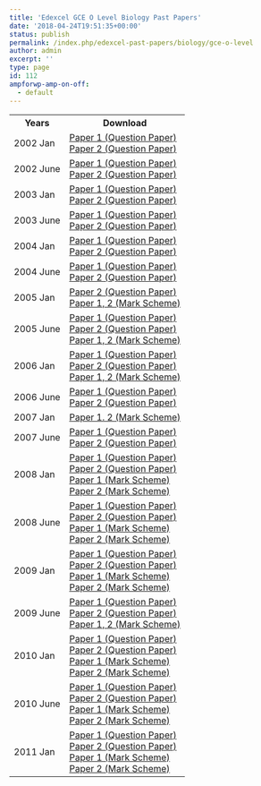 ```yaml
---
title: 'Edexcel GCE O Level Biology Past Papers'
date: '2018-04-24T19:51:35+00:00'
status: publish
permalink: /index.php/edexcel-past-papers/biology/gce-o-level
author: admin
excerpt: ''
type: page
id: 112
ampforwp-amp-on-off:
  - default
---
```


<table class="table table-pastpapers">
  <tbody>
  <tr>
    <th>Years</th>
    <th>Download</th>
  </tr>
  <tr>
    <td>2002 Jan</td>
    <td>
          <a href="https://www.dropbox.com/s/9ysbzv6f22o4y3h/jan02_p1.pdf?dl=1">Paper 1 (Question Paper)</a><br/>
          <a href="https://www.dropbox.com/s/0ajmp5zyuc7f9lq/jan02_p2.pdf?dl=1">Paper 2 (Question Paper)</a>
    </td>
  </tr>
  <tr>
    <td>2002 June</td>
    <td>
          <a href="https://www.dropbox.com/s/6g6316zcswprgh3/may02_p1.pdf?dl=1">Paper 1 (Question Paper)</a><br/>
          <a href="https://www.dropbox.com/s/jyqx0wpu3csqe8s/may02_p2.pdf?dl=1">Paper 2 (Question Paper)</a>
    </td>
  </tr>
  <tr>
    <td>2003 Jan</td>
    <td>
          <a href="https://www.dropbox.com/s/w4twgm1iaz4jea0/jan03_p1.pdf?dl=1">Paper 1 (Question Paper)</a><br/>
          <a href="https://www.dropbox.com/s/286v0cno025ckll/jan03_p2.pdf?dl=1">Paper 2 (Question Paper)</a>
    </td>
  </tr>
  <tr>
    <td>2003 June</td>
    <td>
          <a href="https://www.dropbox.com/s/vxgctpeundbvpiq/may03_p1.pdf?dl=1">Paper 1 (Question Paper)</a><br/>
          <a href="https://www.dropbox.com/s/bss14z83qqc2kkh/may03_p2.pdf?dl=1">Paper 2 (Question Paper)</a>
    </td>
  </tr>
  <tr>
    <td>2004 Jan</td>
    <td>
          <a href="https://www.dropbox.com/s/xhcldfrek58cwdi/jan04_p1.pdf?dl=1">Paper 1 (Question Paper)</a><br/>
          <a href="https://www.dropbox.com/s/ed6qyvxqgy0wceb/jan04_p2.pdf?dl=1">Paper 2 (Question Paper)</a>
    </td>
  </tr>
  <tr>
    <td>2004 June</td>
    <td>
          <a href="https://www.dropbox.com/s/o560h93zh5pxnsj/may04_p1.pdf?dl=1">Paper 1 (Question Paper)</a><br/>
          <a href="https://www.dropbox.com/s/ftfyrx76hurw17h/may04_p2.pdf?dl=1">Paper 2 (Question Paper)</a>
    </td>
  </tr>
  <tr>
    <td>2005 Jan</td>
    <td>
          <a href="https://www.dropbox.com/s/bez1342pq6agrs2/jan05_p2.pdf?dl=1">Paper 2 (Question Paper)</a><br/>
          <a href="https://www.dropbox.com/s/owj2tolqyxh2v03/225777_Biology_7040.pdf?dl=1">Paper 1, 2 (Mark Scheme)</a>
    </td>
  </tr>
  <tr>
    <td>2005 June</td>
    <td>
          <a href="https://www.dropbox.com/s/cs8jy3g77f2gki1/may05_p1.pdf?dl=1">Paper 1 (Question Paper)</a><br/>
          <a href="https://www.dropbox.com/s/3pztn8tn1eboxzf/may05_p2.pdf?dl=1">Paper 2 (Question Paper)</a><br/>
          <a href="https://www.dropbox.com/s/wgsc19x8jsb75ys/236814_OL_Biology___7040_MS_Examiner_Report___June_2005.pdf?dl=1">Paper 1, 2 (Mark Scheme)</a>
    </td>
  </tr>
  <tr>
    <td>2006 Jan</td>
    <td>
          <a href="https://www.dropbox.com/s/m9vbo6m8n1ruxui/jan06_p1.pdf?dl=1">Paper 1 (Question Paper)</a><br/>
          <a href="https://www.dropbox.com/s/90ouc0t6ik2p5nv/jan06_p2.pdf?dl=1">Paper 2 (Question Paper)</a><br/>
          <a href="https://www.dropbox.com/s/crckzqqjz336uv4/264305_7040_Mark_Scheme_Examiners__Report_Jan06.pdf?dl=1">Paper 1, 2 (Mark Scheme)</a>
    </td>
  </tr>
  <tr>
    <td>2006 June</td>
    <td>
          <a href="https://www.dropbox.com/s/6yypa6i9syj2n2x/may06_p1.pdf?dl=1">Paper 1 (Question Paper)</a><br/>
          <a href="https://www.dropbox.com/s/ss84b8x07lipi48/may06_p2.pdf?dl=1">Paper 2 (Question Paper)</a>
    </td>
  </tr>
  <tr>
    <td>2007 Jan</td>
    <td>
          <a href="https://www.dropbox.com/s/vz719bqtx2xl0nz/7040_GCE_O_Biology_msc_20070803%5B1%5D.pdf?dl=1">Paper 1. 2 (Mark Scheme)</a>
    </td>
  </tr>
  <tr>
    <td>2007 June</td>
    <td>
          <a href="https://www.dropbox.com/s/3iddeed42mnscom/7040_01_que_20070507.pdf?dl=1">Paper 1 (Question Paper)</a><br/>
          <a href="https://www.dropbox.com/s/aho4xsegvvbvs5a/7040_02_que_20070509.pdf?dl=1">Paper 2 (Question Paper)</a>
    </td>
  </tr>
  <tr>
    <td>2008 Jan</td>
    <td>
          <a href="https://www.dropbox.com/s/n2a3dzk93oppvhb/7040_01_que_20080116.pdf?dl=1">Paper 1 (Question Paper)</a><br/>
          <a href="https://www.dropbox.com/s/99wwppx1ls8xcav/7040_02_que_20080118.pdf?dl=1">Paper 2 (Question Paper)</a><br/>
          <a href="https://www.dropbox.com/s/qg8y7v3pv5tip1a/7040_01_rms_20080306.pdf?dl=1">Paper 1 (Mark Scheme)</a><br/>
          <a href="https://www.dropbox.com/s/9wua0y2ydxa02ou/7040_02_rms_20080306.pdf?dl=1">Paper 2 (Mark Scheme)</a>
    </td>
  </tr>
  <tr>
    <td>2008 June</td>
    <td>
          <a href="https://www.dropbox.com/s/04xbrl1e52jstgg/7040_01_que_20080505.pdf?dl=1">Paper 1 (Question Paper)</a><br/>
          <a href="https://www.dropbox.com/s/lj7w7ssezkagcv5/7040_02_que_20080507.pdf?dl=1">Paper 2 (Question Paper)</a><br/>
          <a href="https://www.dropbox.com/s/iaoaq1qouvycpt9/7040_01_rms_20080807.pdf?dl=1">Paper 1 (Mark Scheme)</a><br/>
          <a href="https://www.dropbox.com/s/5ej8s59eg4upqbi/7040_02_rms_20080807.pdf?dl=1">Paper 2 (Mark Scheme)</a>
    </td>
  </tr>
  <tr>
    <td>2009 Jan</td>
    <td>
          <a href="https://www.dropbox.com/s/kmdy3mix541l9m4/7040_01_que_20090116.pdf?dl=1">Paper 1 (Question Paper)</a><br/>
          <a href="https://www.dropbox.com/s/4kn2znuo768ud2g/7040_02_que_20090120.pdf?dl=1">Paper 2 (Question Paper)</a><br/>
          <a href="https://www.dropbox.com/s/ze7yiayyowyfcl3/7040_01_rms_20090312.pdf?dl=1">Paper 1 (Mark Scheme)</a><br/>
          <a href="https://www.dropbox.com/s/ybkw4g5nfcn9855/7040_02_rms_20090312.pdf?dl=1">Paper 2 (Mark Scheme)</a>
    </td>
  </tr>
  <tr>
    <td>2009 June</td>
    <td>
          <a href="https://www.dropbox.com/s/i9rpi7ystpbqz74/7040_01_que_20090505.pdf?dl=1">Paper 1 (Question Paper)</a><br/>
          <a href="https://www.dropbox.com/s/2uis3ykjqxjzaoq/7040_02_que_20090506.pdf?dl=1">Paper 2 (Question Paper)</a><br/>
          <a href="https://www.dropbox.com/s/zsvbld9ymj3ulcl/7040_GCE_O_Biology_msc_20090807.pdf?dl=1">Paper 1, 2 (Mark Scheme)</a>
    </td>
  </tr>
  <tr>
    <td>2010 Jan</td>
    <td>
          <a href="https://www.dropbox.com/s/gtrllsgz08ogacj/7040_01_que_20100115.pdf?dl=1">Paper 1 (Question Paper)</a><br/>
          <a href="https://www.dropbox.com/s/1ov3bdhzecxfv41/7040_02_que_20100119.pdf?dl=1">Paper 2 (Question Paper)</a><br/>
          <a href="https://www.dropbox.com/s/yk0mptp5be43nqy/7040_01_msc_20100217.pdf?dl=1">Paper 1 (Mark Scheme)</a><br/>
          <a href="https://www.dropbox.com/s/kp77twvwhyw4dh8/7040_02_msc_20100217.pdf?dl=1">Paper 2 (Mark Scheme)</a>
    </td>
  </tr>
  <tr>
    <td>2010 June</td>
    <td>
          <a href="https://www.dropbox.com/s/e3j9oi8zjgkql7t/7040_01_que_20100510.pdf?dl=1">Paper 1 (Question Paper)</a><br/>
          <a href="https://www.dropbox.com/s/i902q2avplx6fvk/7040_02_que_20100511.pdf?dl=1">Paper 2 (Question Paper)</a><br/>
          <a href="https://www.dropbox.com/s/yokphbc7gisehi5/7040_01_msc_20100716.pdf?dl=1">Paper 1 (Mark Scheme)</a><br/>
          <a href="https://www.dropbox.com/s/usgzlnzsm9qhnko/7040_02_msc_20100716.pdf?dl=1">Paper 2 (Mark Scheme)</a>
    </td>
  </tr>
  <tr>
    <td>2011 Jan</td>
    <td>
          <a href="https://www.dropbox.com/s/tq6ucjqhctymeg8/7040_01_que_20110114.pdf?dl=1">Paper 1 (Question Paper)</a><br/>
          <a href="https://www.dropbox.com/s/dr70rn2y8c1z4qi/7040_02_que_20110118.pdf?dl=1">Paper 2 (Question Paper)</a><br/>
          <a href="https://www.dropbox.com/s/268fpvnl768il6z/7040-01_msc_20110225.pdf?dl=1">Paper 1 (Mark Scheme)</a><br/>
          <a href="https://www.dropbox.com/s/3kz984ff2b96325/7040-02_msc_20110225.pdf?dl=1">Paper 2 (Mark Scheme)</a>
    </td>
  </tr>
</tbody>
</table>
